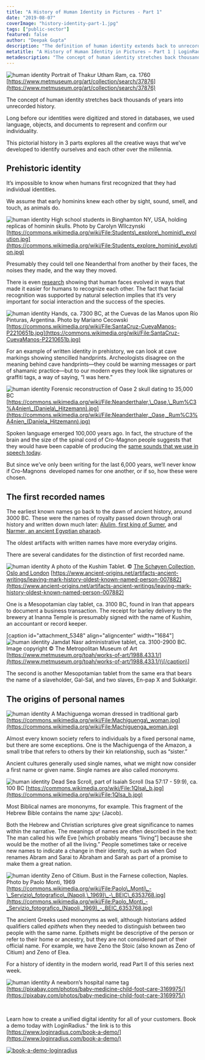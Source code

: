 ```yaml
---
title: "A History of Human Identity in Pictures - Part 1"
date: "2019-08-07"
coverImage: "history-identity-part-1.jpg"
tags: ["public-sector"]
featured: false 
author: "Deepak Gupta"
description: "The definition of human identity extends back to unrecorded history for thousands of years. We used language, artefacts, and records long before our identities were digitised and stored in databases to reflect and affirm our individuality."
metatitle: "A History of Human Identity in Pictures – Part 1 | LoginRadius"
metadescription: "The concept of human identity stretches back thousands of years into unrecorded history. Long before our identities were digitized and stored in databases, we used language, objects, and documents to represent and confirm our individuality."
---
```



![human identity](image-1.jpeg) Portrait of Thakur Utham Ram, ca. 1760 [https://www.metmuseum.org/art/collection/search/37876](https://www.metmuseum.org/art/collection/search/37876)

The concept of human identity stretches back thousands of years into unrecorded history. 

Long before our identities were digitized and stored in databases, we used language, objects, and documents to represent and confirm our individuality.

This pictorial history in 3 parts explores all the creative ways that we’ve developed to identify ourselves and each other over the millennia. 

## Prehistoric identity

It’s impossible to know when humans first recognized that they had individual identities.

We assume that early hominins knew each other by sight, sound, smell, and touch, as animals do. 

![human identity](image-2.jpg) High school students in Binghamton NY, USA, holding replicas of hominin skulls. Photo by Carolyn WIlczynski [https://commons.wikimedia.org/wiki/File:Students\_explore\_hominid\_evolution.jpg](https://commons.wikimedia.org/wiki/File:Students_explore_hominid_evolution.jpg)

Presumably they could tell one Neanderthal from another by their faces, the noises they made, and the way they moved. 

There is even [research](https://www.nature.com/articles/ncomms5800) showing that human faces evolved in ways that made it easier for humans to recognize each other. The fact that facial recognition was supported by natural selection implies that it’s very important for social interaction and the success of the species. 

![human identity ](image-3.jpg) Hands, ca. 7300 BC, at the Cuevas de las Manos upon Río Pinturas, Argentina. Photo by Mariano Cecowski [https://commons.wikimedia.org/wiki/File:SantaCruz-CuevaManos-P2210651b.jpg](https://commons.wikimedia.org/wiki/File:SantaCruz-CuevaManos-P2210651b.jpg)

For an example of written identity in prehistory, we can look at cave markings showing stencilled handprints. Archeologists disagree on the meaning behind cave handprints—they could be warning messages or part of shamanic practice—but to our modern eyes they look like signatures or graffiti tags, a way of saying, “I was here.” 

![human identity](image-4.jpg) Forensic reconstruction of Oase 2 skull dating to 35,000 BC [https://commons.wikimedia.org/wiki/File:Neanderthaler,\_Oase,\_Rum%C3%A4nien\_(Daniela\_Hitzemann).jpg](https://commons.wikimedia.org/wiki/File:Neanderthaler,_Oase,_Rum%C3%A4nien_(Daniela_Hitzemann).jpg)

Spoken language emerged 100,000 years ago. In fact, the structure of the brain and the size of the spinal cord of Cro-Magnon people suggests that they would have been capable of producing the [same sounds that we use in speech today](https://australianmuseum.net.au/learn/science/human-evolution/how-do-we-know-if-they-could-speak/).

But since we’ve only been writing for the last 6,000 years, we’ll never know if Cro-Magnons  developed names for one another, or if so, how these were chosen. 

## The first recorded names

The earliest known names go back to the dawn of ancient history, around 3000 BC. These were the names of royalty passed down through oral history and written down much later: [Alulim, first king of Sumer](https://en.wikipedia.org/wiki/Alulim), and [Narmer, an ancient Egyptian pharaoh](https://en.wikipedia.org/wiki/Narmer).

The oldest artifacts with written names have more everyday origins. 

There are several candidates for the distinction of first recorded name. 

![human identity](image-5.jpg) A photo of the Kushim Tablet. © [The Schøyen Collection, Oslo and London](https://www.schoyencollection.com/24-smaller-collections/wine-beer/ms-1717-beer-inanna-uruk) [https://www.ancient-origins.net/artifacts-ancient-writings/leaving-mark-history-oldest-known-named-person-007882](https://www.ancient-origins.net/artifacts-ancient-writings/leaving-mark-history-oldest-known-named-person-007882)

One is a Mesopotamian clay tablet, ca. 3100 BC, found in Iran that appears to document a business transaction. The receipt for barley delivery to the brewery at Inanna Temple is presumably signed with the name of Kushim, an accountant or record keeper.

\[caption id="attachment\_5348" align="aligncenter" width="1684"\]![human identity](https://www.loginradius.com/blog/wp-content/uploads/sites/4/2019/08/pic5.jpg) Jamdat Nasr administrative tablet, ca. 3100-2900 BC. Image copyright © The Metropolitan Museum of Art [https://www.metmuseum.org/toah/works-of-art/1988.433.1/](https://www.metmuseum.org/toah/works-of-art/1988.433.1/)\[/caption\]

The second is another Mesopotamian tablet from the same era that bears the name of a slaveholder, Gal-Sal, and two slaves, En-pap X and Sukkalgir.

## The origins of personal names

![human identity](image-6.jpg) A Machiguenga woman dressed in traditional garb [https://commons.wikimedia.org/wiki/File:Machiguenga\_woman.jpg](https://commons.wikimedia.org/wiki/File:Machiguenga_woman.jpg)

Almost every known society refers to individuals by a fixed personal name, but there are some exceptions. One is the Machiguenga of the Amazon, a small tribe that refers to others by their kin relationship, such as “sister.”

Ancient cultures generally used single names, what we might now consider a first name or given name. Single names are also called _mononyms_. 

![human identity](image-7.jpg) Dead Sea Scroll, part of Isaiah Scroll (Isa 57:17 - 59:9), ca. 100 BC [https://commons.wikimedia.org/wiki/File:1QIsa\_b.jpg](https://commons.wikimedia.org/wiki/File:1QIsa_b.jpg)

Most Biblical names are mononyms, for example. This fragment of the Hebrew Bible contains the name יַעֲקֹב (Jacob). 

Both the Hebrew and Christian scriptures give great significance to names within the narrative. The meanings of names are often described in the text: The man called his wife Eve \[which probably means “living”\] because she would be the mother of all the living.” People sometimes take or receive new names to indicate a change in their identity, such as when God renames Abram and Sarai to Abraham and Sarah as part of a promise to make them a great nation.

![human identity](image-8.jpg) Zeno of Citium. Bust in the Farnese collection, Naples. Photo by Paolo Monti, 1969 [https://commons.wikimedia.org/wiki/File:Paolo\_Monti\_-\_Servizio\_fotografico\_(Napoli,\_1969)\_-\_BEIC\_6353768.jpg](https://commons.wikimedia.org/wiki/File:Paolo_Monti_-_Servizio_fotografico_(Napoli,_1969)_-_BEIC_6353768.jpg)

The ancient Greeks used mononyms as well, although historians added qualifiers called _epithets_ when they needed to distinguish between two people with the same name. Epithets might be descriptive of the person or refer to their home or ancestry, but they are not considered part of their official name. For example, we have Zeno the Stoic (also known as Zeno of Citium) and Zeno of Elea.

For a history of identity in the modern world, read Part II of this series next week. 

![human identity](image-9.jpg) A newborn’s hospital name tag [https://pixabay.com/photos/baby-medicine-child-foot-care-3169975/](https://pixabay.com/photos/baby-medicine-child-foot-care-3169975/)

 

Learn how to create a unified digital identity for all of your customers. Book a demo today with LoginRadius." the link is to this [https://www.loginradius.com/book-a-demo/](https://www.loginradius.com/book-a-demo/)

[![book-a-demo-loginradius](../../assets/book-a-demo-loginradius.png)](https://www.loginradius.com/book-a-demo/)
